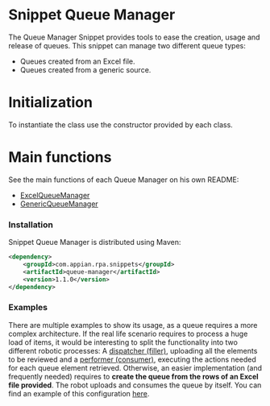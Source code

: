 # Snippet Queue Manager

The Queue Manager Snippet provides tools to ease the creation, usage and release of queues.
This snippet can manage two different queue types:
  - Queues created from an Excel file.
  - Queues created from a generic source.

# Initialization

To instantiate the class use the constructor provided by each class.

# Main functions
See the main functions of each Queue Manager on his own README:

  - [ExcelQueueManager](./src/main/java/com/appian/rpa/snippets/queuemanager/excel/manager)
  - [GenericQueueManager](./src/main/java/com/appian/rpa/snippets/queuemanager/generic/manager)
 
### Installation

Snippet Queue Manager is distributed using Maven:
```xml
<dependency>
	<groupId>com.appian.rpa.snippets</groupId>
	<artifactId>queue-manager</artifactId>
	<version>1.1.0</version>
</dependency>
```

### Examples

There are multiple examples to show its usage, as a queue requires a more complex architecture. If the real life scenario requires to process a huge load of items, it would be interesting to split the functionality into two different robotic processes: A [dispatcher (filler)](https://github.com/appianps/ps-plugin-appianrpa-Snippets/tree/master/snippets-examples/robot-snippet-generic-queue-manager-filler), uploading all the elements to be reviewed and a [performer (consumer)](https://github.com/appianps/ps-plugin-appianrpa-Snippets/tree/master/snippets-examples/robot-snippet-generic-queue-manager-consumer), executing the actions needed for each queue element retrieved. Otherwise, an easier implementation (and frequently needed) requires to **create the queue from the rows of an Excel file provided**. The robot uploads and consumes the queue by itself. You can find an example of this configuration [here](https://github.com/appianps/ps-plugin-appianrpa-Snippets/tree/master/snippets-examples/robot-snippet-excel-queue-manager).
